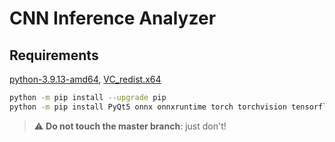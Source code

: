 # CNN Inference Analyzer
## Requirements
[python-3.9.13-amd64](https://www.python.org/downloads/release/python-3913/), [VC_redist.x64](https://docs.microsoft.com/en-us/cpp/windows/latest-supported-vc-redist?view=msvc-170)
```sh
python -m pip install --upgrade pip
python -m pip install PyQt5 onnx onnxruntime torch torchvision tensorflow tf2onnx fpdf
```
> :warning: **Do not touch the master branch**: just don't!
